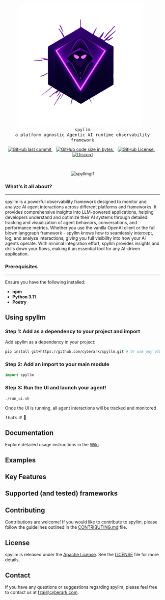 <p align="center">
      <img src="resources/logo.png" alt="Project Logo" width="400" style="vertical-align:middle; margin-right:10px; font-family: 'Fira Mono', Monospace;" /><br/>
         <span align="center" style="font-family: 'Fira Mono', Monospace;">spyllm</span><br/>
        <span align="center" style="font-family: 'Fira Mono', Monospace;">a platform agnostic Agentic AI runtime observability framework</span><br/>
</p>
<p align="center">
<a href="https://github.com/cyberark/spyllm/commits/main">
   <img alt="GitHub last commit" src="https://img.shields.io/github/last-commit/cyberark/spyllm">
</a>
&nbsp;&nbsp;
<a href="https://github.com/cyberark/spyllm">
   <img alt="GitHub code size in bytes" src="https://img.shields.io/github/languages/code-size/cyberark/spyllm">
</a>
&nbsp;&nbsp;
<a href="https://github.com/cyberark/spyllm/blob/master/LICENSE">
   <img alt="GitHub License" src="https://img.shields.io/github/license/cyberark/spyllm">
</a>
&nbsp;&nbsp;
<a href="https://discord.gg/Zt297RAK">
   <img alt="Discord" src="https://img.shields.io/discord/1330486843938177157">
</a>

</p>
<br/>
<p align="center">
   <img alt="spyllmgif" src="resources/spyllm.gif" />
   <br/>
</p>

### What's it all about?
---

spyllm is a powerful observability framework designed to monitor and analyze AI agent interactions across different platforms and frameworks. It provides comprehensive insights into LLM-powered applications, helping developers understand and optimize their AI systems through detailed tracking and visualization of agent behaviors, conversations, and performance metrics.
Whether you use the vanilla OpenAI client or the full blown langgraph framework - spyllm knows how to seamlessly intercept, log, and analyze interactions, giving you full visibility into how your AI agents operate. With minimal integration effort, spyllm provides insights and drills down your flows, making it an essential tool for any AI-driven application.

### Prerequisites
---

Ensure you have the following installed:

- **npm**  
- **Python 3.11**  
- **Poetry**  

## Using spyllm
### Step 1: Add as a dependency to your project and import
Add spyllm as a dependency in your project:
```bash
pip install git+https://github.com/cyberark/spyllm.git # Or use any other package manager
```

### Step 2: Add an import to your main module
```python
import spyllm
```

### Step 3: Run the UI and launch your agent!
```bash
./run_ui.sh
```

Once the UI is running, all agent interactions will be tracked and monitored

That’s it! 🚀

## Documentation

Explore detailed usage instructions in the [Wiki](https://github.com/cyberark/spyllm/wiki).

## Examples


## Key Features

## Supported (and tested) frameworks

## Contributing

Contributions are welcome! If you would like to contribute to spyllm, please follow the guidelines outlined in the [CONTRIBUTING.md](https://github.com/cyberark/spyllm/blob/main/CONTRIBUTING.md) file.

## License

spyllm is released under the [Apache License](https://www.apache.org/licenses/LICENSE-2.0). See the [LICENSE](https://github.com/cyberark/spyllm/blob/main/LICENSE) file for more details.

## Contact

If you have any questions or suggestions regarding spyllm, please feel free to contact us at [fzai@cyberark.com](mailto:fzai@cyberark.com).

